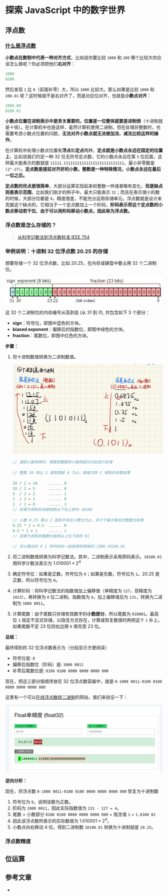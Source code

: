 # 探索 JavaScript 中的数字世界

## 浮点数

### [什么是浮点数](https://www.zhihu.com/question/19848808/answer/120393769)

**小数点在数制中代表一种对齐方式**，比如说你要比较 `1000` 和 `200` 哪个比较大你应该怎么做呢？你必须把他们**右对齐**：

```js
1000
0200
```

然后发现 `1` 比 `0`（前面补零）大，所以 `1000` 比较大。那么如果是比较 `1000` 和 `200.01` 呢？这时候就不是右对齐了，而是对应位对齐，也就是**小数点对齐**：

```js
1000.00
0200.01
```

**小数点位置在进制表示中是至关重要的，位置差一位整体就要差进制倍**（十进制就是十倍）。在计算机中也是这样，虽然计算机使用二进制，但在处理非整数时，也需要考虑小数点位置的问题，**无法对齐小数点就无法做加法、减法比较这样的操作**。

在计算机中处理小数点位置有**浮点**和**定点**两种，**定点就是小数点永远在固定的位置上**，比如说我们约定一种 32 位无符号定点数，它的小数点永远在第 `5` 位后面，这样最大能表示的数就是 `11111.111111111111111111111111111`，最小非零数是 `(2^-27)`。**定点数是提前对齐好的小数，整数是一种特殊情况，小数点永远在最后一位之后。**

**定点数的优点是很简单**，大部分运算实现起来和整数一样或者略有变化，**但是缺点则是表示范围**，比如我们刚才的例子中，最大只能表示 `32`；而且在表示很小的数的时候，大部分位都是 `0`，精度很差，不能充分运用存储单元。浮点数就是设计来克服这个缺点的，它相当于一个定点数加上一个阶码，**阶码表示将这个定点数的小数点移动若干位**。**由于可以用阶码移动小数点，因此称为浮点数。**

### 浮点数是怎么存储的？

> [从科学记数法到浮点数标准 IEEE 754](https://mp.weixin.qq.com/s/mf1mH-aGWgcC6v2R8ijE8A)

### 举例说明：十进制 32 位浮点数 20.25 的存储

想要存储一个 32 位浮点数，比如 20.25，在内存或硬盘中要占用 32 个二进制位。

![](https://raw.githubusercontent.com/chuenwei0129/my-picgo-repo/master/js/v2-32e425cdb908c47586267e59228fcd22_1440w.png)

这 32 个二进制位的内存编号从高到低 (从 31 到 0), 共包含如下 3 个部分：

- **sign**：符号位，即图中蓝色的方块。
- **biased exponent**：偏移后的指数位，即图中绿色的方块。
- **fraction**：尾数位，即图中红色的方块。

**步骤：**

1. 将十进制数值转换为二进制数值。

    ![](https://raw.githubusercontent.com/chuenwei0129/my-picgo-repo/master/computer/SCR-20220408-acz.png)

    ```js
    // 遇到小数转换时，需要把整数和小数两部分分别进行处理

    // 整数 20 除以 2 直到商是 0 为止，取每次除 2 得到的余数结果

    20 / 2 = 10     ...... 0
    10 / 2 = 5      ...... 0
    5  / 2 = 2      ...... 1
    2  / 2 = 1      ...... 0
    1  / 2 = 0      ...... 1
    // 结果为得到的余数按照从下往上排列 10100

    // 小数 0.25 乘以 2 直到不存在小数位为止，并计下每次乘后的整数位结果
    0.25 * 2 = 0.5  ...... 0
    0.5 * 2 = 1     ...... 1
    // 结果为得到的整数位按照从上往下排列 01

    // 将计算后的 0 1 序列拼在一起就得到转换的二进制 10100.01
    ```

2. 将二进制数值转换为科学记数法。其中，二进制表示采用原码表示。`10100.01` 用科学计数法表示为 $1.010001 \times 2^4$

3. 确定符号位：如果是正数，符号位为 `0`；如果是负数，符号位为 `1`。20.25 是正数，所以符号位为 `0`。

4. 计算阶码：将科学记数法的指数值加上偏移值（单精度为 `127`，双精度为 `1023`），再转换为 `8` 位二进制。指数值为 `4`，加上偏移值后为 `131`，转换为二进制为 `1000 0011`。

5. 计算尾数：由于尾数只存储有效数字的**小数部分**，所以尾数为 `010001`。最高位 `1` 规定不显式存储，以隐含方式存在，计算或恢复数值时再把这个 `1` 补上。如果尾数不足 23 位则右边用 `0` 填充至 23 位。

**总结：**

最终得到的 32 位浮点数表示为（分段显示方便阅读）

- 符号位是: `0`
- 偏移后指数位（阶码）是: `1000 0011`
- 补零后尾数位是: `0100 0100 0000 0000 0000 000`

现在，把这三部分按顺序放在 32 位浮点数容器中，就是 `0-1000 0011-0100 0100 0000 0000 0000 000`

这里有一个可以[在线浮点数转二进制](https://tooltt.com/floatconverter/)的网站，我们来验证一下：

![20240307200242](https://raw.githubusercontent.com/chuenwei0129/my-picgo-repo/master/me/20240307200242.png)

**逆向分析：**

现在，将浮点数 `0-1000 0011-0100 0100 0000 0000 0000 000` 恢复为十进制数

1. 符号位为 `0`，说明该数为正数。
2. 阶码为 `1000 0011`，因此实际指数值为 `131 - 127 = 4`。
3. 尾数 = 小数部分 `0100 0100 0000 0000 0000 000` + 隐含值 `1` = `1.0100 01`
4. 因此该浮点数所表示的实际数值为 $1.0100 01 \times 2^4$。
5. 小数点向右移动 4 位，得到二进制数 `10100.01` 转换为十进制就是 `20.25`。

### 浮点数精度

## 位运算


<!-- JavaScript 的 Number 其实是有分类型的，虽然我们说 JavaScript 表面只有双精度浮点数，但 JavaScript 引擎会自主优化。

举个粒子，42.0 妥妥地是一个小数。 但是我觉得，不代表机器也觉得。机器比我们笨多了。

```js
Number.isInteger(42.0) // true
42 === 42.0 // true
Object.is(42, 42.0) // true
```

如你所见，JS 认为 42.0 是一个整数。

IEEE 754, 最小的空间表示最多的数字范围

运算流程主要有以下几步：

•X 进制转二进制•二进制转科学计数法•转换为 JS 支持的存储方式（转换成 64 位二进制值）•进行运算•将结果转换为 X 进制

这里的安全，指的是双精度数和十进制数能够一一对应。超过这个范围，会有两个或更多整数的双精度表示是相同的；反过来说，超过这个范围，有的整数是无法精确表示的，只能 round 到与它相近的浮点数（说到底就是科学计数法）表示，这种情况下叫做不安全整数

所以这也说明了为什么安全范围不包括边界
•JS 中的位运算仅支持 32 位。按位运算符将其操作数视为一组 32 位的二进制数，而不是十进制、十六进制或八进制数•例如，十进制数 9 的二进制表示为 1001•整数字面量都默认存储为有符号整数，位运算也会强制转换结果为 32 位有符号整数•与其他按位运算符不同，无符号右移（ >>> ） 返回一个无符号的 32 位整数
### 什么是浮点数 -->

<!-- > [为什么叫浮点数?](https://www.zhihu.com/question/19848808/answer/120393769)

**小数点在数制中代表一种对齐方式**，比如说你要比较 `1000` 和 `200` 哪个比较大你应该怎么做呢？你必须把他们**右对齐**：

```sh
1000
0200
```

然后发现 `1` 比 `0`（前面补零）大，所以 `1000` 比较大。那么如果是比较 `1000` 和 `200.01` 呢？这时候就不是右对齐了，而是对应位对齐，也就是**小数点对齐**：

```sh
1000.00
0200.01
```

**小数点位置在进制表示中是至关重要的，位置差一位整体就要差进制倍**（十进制就是十倍）。在计算机中也是这样，虽然计算机使用二进制，但在处理非整数时，也需要考虑小数点位置的问题，**无法对齐小数点就无法做加法、减法比较这样的操作**。

在计算机中处理小数点位置有**浮点**和**定点**两种，**定点就是小数点永远在固定的位置上**，比如说我们约定一种 `32` 位无符号定点数，它的小数点永远在第 `5` 位后面，这样最大能表示的数就是 `11111.111111111111111111111111111`，最小非零数是 `(2^-27)`。**定点数是提前对齐好的小数，整数是一种特殊情况，小数点永远在最后一位之后。**

**定点数的优点是很简单**，大部分运算实现起来和整数一样或者略有变化，**但是缺点则是表示范围**，比如我们刚才的例子中，最大只能表示 32；而且在表示很小的数的时候，大部分位都是 `0`，精度很差，不能充分运用存储单元。浮点数就是设计来克服这个缺点的，它相当于一个定点数加上一个阶码，**阶码表示将这个定点数的小数点移动若干位**。**由于可以用阶码移动小数点，因此称为浮点数。**


按位操作符将其操作数当作 32 位的比特序列（由 0 和 1 组成）操作，返回值依然是标准的 JavaScript 数值。JavaScript 中的按位操作符有：

| 运算符             | 用法      | 描述                                                                                                      |
| ------------------ | --------- | --------------------------------------------------------------------------------------------------------- |
| 按位与（AND）      | `a & b`   | 对于每一个比特位，只有两个操作数相应的比特位都是 1 时，结果才为 1，否则为 0。                             |
| 按位或（OR）       | `a \| b`  | 对于每一个比特位，当两个操作数相应的比特位至少有一个 1 时，结果为 1，否则为 0。                           |
| 按位异或（XOR）    | `a ^ b`   | 对于每一个比特位，当两个操作数相应的比特位有且只有一个 1 时，结果为 1，否则为 0。                         |
| 按位非（NOT）      | `~a`      | 反转操作数的比特位，即 0 变成 1，1 变成 0。                                                               |
| 左移（Left shift） | `a << b`  | 将 a 的二进制形式向左移 b (< 32) 比特位，右边用 0 填充。                                                  |
| 有符号右移         | `a >> b`  | 将 a 的二进制表示向右移 b (< 32) 位，丢弃被移出的位。若值为正，则在左侧填充 0；若值为负，则在左侧填充 1。 |
| 无符号右移         | `a >>> b` | 将 a 的二进制表示向右移 b (< 32) 位，丢弃被移出的位，无论正负，都使用 0 在左侧填充。                      |

1. 所有的按位操作符的操作数都会被**转成补码**形式的有符号 `32` 位整数。
2. 运算符的优先级：~ 的优先级最高，其次是 <<、>> 和 >>>，再次是＆，然后是 ^，优先级最低的是 |。 -->

## 参考文章


- 



